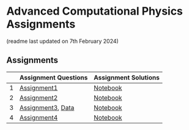 # Advanced Computational Physics Assignments

(readme last updated on 7th February 2024)

## Assignments

| | Assignment Questions | Assignment Solutions |
|---|---|---|
| 1 | [Assignment1](assignments/assign1.pdf) | [Notebook](solns/asg1.ipynb) |
| 2 | [Assignment2](assignments/assign2.pdf) | [Notebook](solns/asg2.ipynb) |
| 3 | [Assignment3](assignments/assign3.pdf), [Data](assignments/assign3fit.txt) | [Notebook](solns/asg3.ipynb) |
| 4 | [Assignment4](assignments/assign4.pdf) | [Notebook](solns/asg4.ipynb) |

